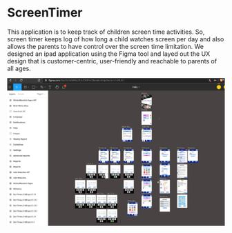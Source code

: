 # ScreenTimer

This application is to keep track of children screen time activities. So, screen timer keeps log of how long a child watches screen per day and also allows the parents to have control over the screen time limitation. We designed an ipad application using the Figma tool and layed out the UX design that is customer-centric, user-friendly and reachable to parents of all ages.

![Alt text](https://github.com/karthikaDR/ScreenTimer/blob/master/Prototype.JPG)
